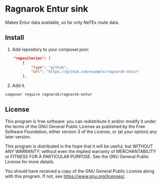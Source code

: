 # Ragnarok Entur sink

Makes Entur data available, so far only NeTEx route data.

## Install

1. Add repository to your composer.json:
```json
    "repositories": [
        {
            "type": "github",
            "url": "https://github.com/example/ragnarok-entur"
        },
```
2. Add it.
```bash
composer require ragnarok/ragnarok-entur
```

## License

This program is free software: you can redistribute it and/or modify
it under the terms of the GNU General Public License as published by
the Free Software Foundation, either version 3 of the License, or (at
your option) any later version.

This program is distributed in the hope that it will be useful, but
WITHOUT ANY WARRANTY; without even the implied warranty of
MERCHANTABILITY or FITNESS FOR A PARTICULAR PURPOSE. See the GNU
General Public License for more details.

You should have received a copy of the GNU General Public License
along with this program. If not, see <https://www.gnu.org/licenses/>.

